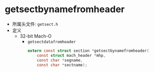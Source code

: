 # getsectbynamefromheader

* 所属头文件: `getsect.h`
* 定义
  * 32-bit Mach-O
    * `getsectdatafromheader`
      ```c
      extern const struct section *getsectbynamefromheader(
          const struct mach_header *mhp,
          const char *segname,
          const char *sectname);
      ```
